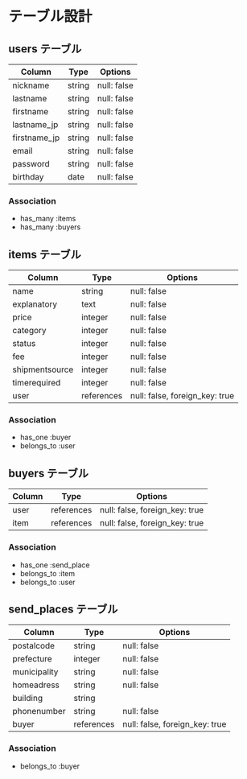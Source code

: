 # テーブル設計

## users テーブル

| Column      | Type   | Options     |
| --------    | ------ | ----------- |
| nickname    | string | null: false |
| lastname    | string | null: false |
| firstname   | string | null: false |
| lastname_jp | string | null: false |
| firstname_jp| string | null: false |
| email       | string | null: false |
| password    | string | null: false |
| birthday    | date   | null: false |

### Association

- has_many :items
- has_many :buyers

## items テーブル

| Column        | Type       | Options     |
| ------------- | ---------- | ----------- |
| name          | string     | null: false |
| explanatory   | text       | null: false |
| price         | integer    | null: false |
| category      | integer    | null: false |
| status        | integer    | null: false |
| fee           | integer    | null: false |
| shipmentsource| integer    | null: false |
| timerequired  | integer    | null: false |
| user          | references | null: false, foreign_key: true |

### Association

- has_one :buyer
- belongs_to :user

## buyers テーブル

| Column   | Type       | Options                        |
| ------   | ---------- | ------------------------------ |
| user     | references | null: false, foreign_key: true |
| item     | references | null: false, foreign_key: true |

### Association

- has_one :send_place
- belongs_to :item
- belongs_to :user

## send_places テーブル

| Column       | Type       | Options     |
| ------------ | ---------- | ------------|
| postalcode   | string     | null: false |
| prefecture   | integer    | null: false |
| municipality | string     | null: false |
| homeadress   | string     | null: false |
| building     | string     ||
| phonenumber  | string     | null: false |
| buyer        | references | null: false, foreign_key: true |

### Association

- belongs_to :buyer